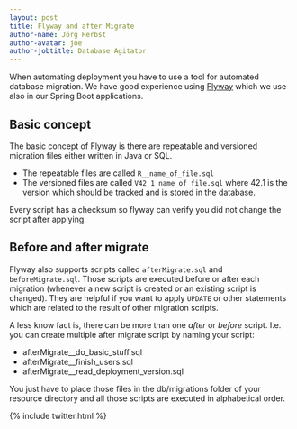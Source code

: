 ```yaml
---
layout: post
title: Flyway and after Migrate
author-name: Jörg Herbst
author-avatar: joe
author-jobtitle: Database Agitator
---
```


When automating deployment you have to use a tool for automated database migration. We have good experience using [Flyway](https://flywaydb.org) which we use also in our Spring Boot applications.

## Basic concept

The basic concept of Flyway is there are repeatable and versioned migration files either written in Java or SQL.

* The repeatable files are called `R__name_of_file.sql`
* The versioned files are called `V42_1_name_of_file.sql` where 42.1 is the version which should be tracked and is stored in the database.

Every script has a checksum so flyway can verify you did not change the script after applying.

## Before and after migrate

Flyway also supports scripts called `afterMigrate.sql` and `beforeMigrate.sql`. Those scripts are executed before or after each migration (whenever a new script is created or an existing script is changed). They are helpful if you want to apply `UPDATE` or other statements which are related to the result of other migration scripts.

A less know fact is, there can be more than one _after_ or _before_ script. I.e. you can create multiple after migrate script by naming your script:

* afterMigrate__do_basic_stuff.sql
* afterMigrate__finish_users.sql
* afterMigrate__read_deployment_version.sql

You just have to place those files in the db/migrations folder of your resource directory and all those scripts are executed in alphabetical order.

{% include twitter.html %}
